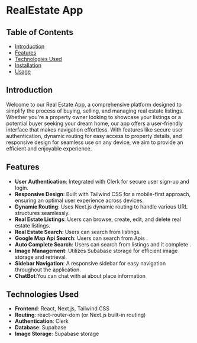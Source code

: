 # RealEstate App

## Table of Contents
- [Introduction](#introduction)
- [Features](#features)
- [Technologies Used](#technologies-used)
- [Installation](#installation)
- [Usage](#usage)

## Introduction
Welcome to our Real Estate App, a comprehensive platform designed to simplify the process of buying, selling, and managing real estate listings. Whether you're a property owner looking to showcase your listings or a potential buyer seeking your dream home, our app offers a user-friendly interface that makes navigation effortless. With features like secure user authentication, dynamic routing for easy access to property details, and responsive design for seamless use on any device, we aim to provide an efficient and enjoyable experience. 

## Features
- **User Authentication**: Integrated with Clerk for secure user sign-up and login.
- **Responsive Design**: Built with Tailwind CSS for a mobile-first approach, ensuring an optimal user experience across devices.
- **Dynamic Routing**: Uses Next.js dynamic routing to handle various URL structures seamlessly.
- **Real Estate Listings**: Users can browse, create, edit, and delete real estate listings.
- **Real Estate Search**: Users can search from listings.
- **Google Map Api Search**: Users can search from Apis .
- **Auto Complete Search**: Users can search from listings and it complete .
- **Image Management**: Utilizes Subabase storage  for efficient image storage and retrieval.
- **Sidebar Navigation**: A responsive sidebar for easy navigation throughout the application.
- **ChatBot**:You can chat with ai about place information
  
## Technologies Used
- **Frontend**: React, Next.js, Tailwind CSS
- **Routing**: react-router-dom (or Next.js built-in routing)
- **Authentication**: Clerk
- **Database**: Supabase
- **Image Storage**: Supabase storage 
